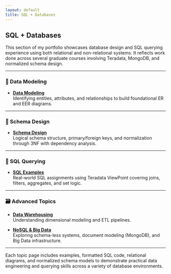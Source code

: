 ```yaml
---
layout: default
title: SQL + Databases
---
```


## SQL + Databases

This section of my portfolio showcases database design and SQL querying experience using both relational and non-relational systems. It reflects work done across several graduate courses involving Teradata, MongoDB, and normalized schema design.

---

### 🧱 Data Modeling

- **[Data Modeling](/sql/data-modeling)**  
  Identifying entities, attributes, and relationships to build foundational ER and EER diagrams.

---

### 🧩 Schema Design

- **[Schema Design](/sql/schema-design)**  
  Logical schema structure, primary/foreign keys, and normalization through 3NF with dependency analysis.

---

### 🧠 SQL Querying

- **[SQL Examples](/sql/sql-examples)**  
  Real-world SQL assignments using Teradata ViewPoint covering joins, filters, aggregates, and set logic.

---

### 🗃️ Advanced Topics

- **[Data Warehousing](/sql/data-warehousing)**  
  Understanding dimensional modeling and ETL pipelines.

- **[NoSQL & Big Data](/sql/nosql)**  
  Exploring schema-less systems, document modeling (MongoDB), and Big Data infrastructure.

---

Each topic page includes examples, formatted SQL code, relational diagrams, and normalized schema models to demonstrate practical data engineering and querying skills across a variety of database environments.
